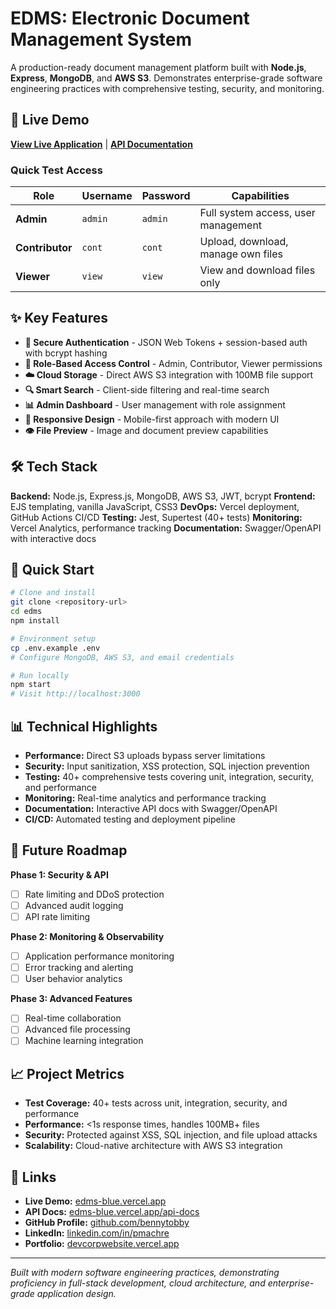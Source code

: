 # EDMS: Electronic Document Management System

A production-ready document management platform built with **Node.js**, **Express**, **MongoDB**, and **AWS S3**. Demonstrates enterprise-grade software engineering practices with comprehensive testing, security, and monitoring.

## 🚀 Live Demo

**[View Live Application](https://edms-blue.vercel.app/)** | **[API Documentation](https://edms-blue.vercel.app/api-docs)**

### Quick Test Access
| Role | Username | Password | Capabilities |
|------|----------|----------|-------------|
| **Admin** | `admin` | `admin` | Full system access, user management |
| **Contributor** | `cont` | `cont` | Upload, download, manage own files |
| **Viewer** | `view` | `view` | View and download files only |

## ✨ Key Features

- **🔐 Secure Authentication** - JSON Web Tokens + session-based auth with bcrypt hashing
- **👥 Role-Based Access Control** - Admin, Contributor, Viewer permissions
- **☁️ Cloud Storage** - Direct AWS S3 integration with 100MB file support
- **🔍 Smart Search** - Client-side filtering and real-time search
- **📊 Admin Dashboard** - User management with role assignment
- **📱 Responsive Design** - Mobile-first approach with modern UI
- **👁️ File Preview** - Image and document preview capabilities

## 🛠️ Tech Stack

**Backend:** Node.js, Express.js, MongoDB, AWS S3, JWT, bcrypt
**Frontend:** EJS templating, vanilla JavaScript, CSS3
**DevOps:** Vercel deployment, GitHub Actions CI/CD
**Testing:** Jest, Supertest (40+ tests)
**Monitoring:** Vercel Analytics, performance tracking
**Documentation:** Swagger/OpenAPI with interactive docs

## 🚀 Quick Start

```bash
# Clone and install
git clone <repository-url>
cd edms
npm install

# Environment setup
cp .env.example .env
# Configure MongoDB, AWS S3, and email credentials

# Run locally
npm start
# Visit http://localhost:3000
```

## 📊 Technical Highlights

- **Performance:** Direct S3 uploads bypass server limitations
- **Security:** Input sanitization, XSS protection, SQL injection prevention
- **Testing:** 40+ comprehensive tests covering unit, integration, security, and performance
- **Monitoring:** Real-time analytics and performance tracking
- **Documentation:** Interactive API docs with Swagger/OpenAPI
- **CI/CD:** Automated testing and deployment pipeline

## 🎯 Future Roadmap

**Phase 1: Security & API**
- [ ] Rate limiting and DDoS protection
- [ ] Advanced audit logging
- [ ] API rate limiting

**Phase 2: Monitoring & Observability**
- [ ] Application performance monitoring
- [ ] Error tracking and alerting
- [ ] User behavior analytics

**Phase 3: Advanced Features**
- [ ] Real-time collaboration
- [ ] Advanced file processing
- [ ] Machine learning integration

## 📈 Project Metrics

- **Test Coverage:** 40+ tests across unit, integration, security, and performance
- **Performance:** <1s response times, handles 100MB+ files
- **Security:** Protected against XSS, SQL injection, and file upload attacks
- **Scalability:** Cloud-native architecture with AWS S3 integration

## 🔗 Links

- **Live Demo:** [edms-blue.vercel.app](https://edms-blue.vercel.app)
- **API Docs:** [edms-blue.vercel.app/api-docs](https://edms-blue.vercel.app/api-docs)
- **GitHub Profile:** [github.com/bennytobby](https://github.com/bennytobby)
- **LinkedIn:** [linkedin.com/in/pmachre](https://www.linkedin.com/in/pmachre)
- **Portfolio:** [devcorpwebsite.vercel.app](https://devcorpwebsite.vercel.app)

---

*Built with modern software engineering practices, demonstrating proficiency in full-stack development, cloud architecture, and enterprise-grade application design.*
